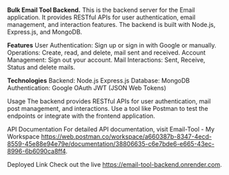 **Bulk Email Tool Backend.** 
This is the backend server for the Email application. 
It provides RESTful APIs for user authentication, email management, and interaction features. The backend is built with Node.js, Express.js, and MongoDB.

**Features**
User Authentication: Sign up or sign in with Google or manually. 
Operations: Create, read, and delete, mail sent and received. 
Account Management: Sign out your account. 
Mail Interactions: Sent, Receive, Status and delete mails.

**Technologies**
Backend: Node.js Express.js
Database: MongoDB
Authentication: Google OAuth JWT (JSON Web Tokens)


Usage The backend provides RESTful APIs for user authentication, mail post management, and interactions. 
Use a tool like Postman to test the endpoints or integrate with the frontend application.


API Documentation For detailed API documentation, visit Email-Tool - My Workspace 
https://web.postman.co/workspace/a660387b-8347-4ecd-8559-45e88e94e79e/documentation/38806635-c6e7bde6-e665-43ec-8996-6b6090ca8ff4.


Deployed Link Check out the live https://email-tool-backend.onrender.com.

